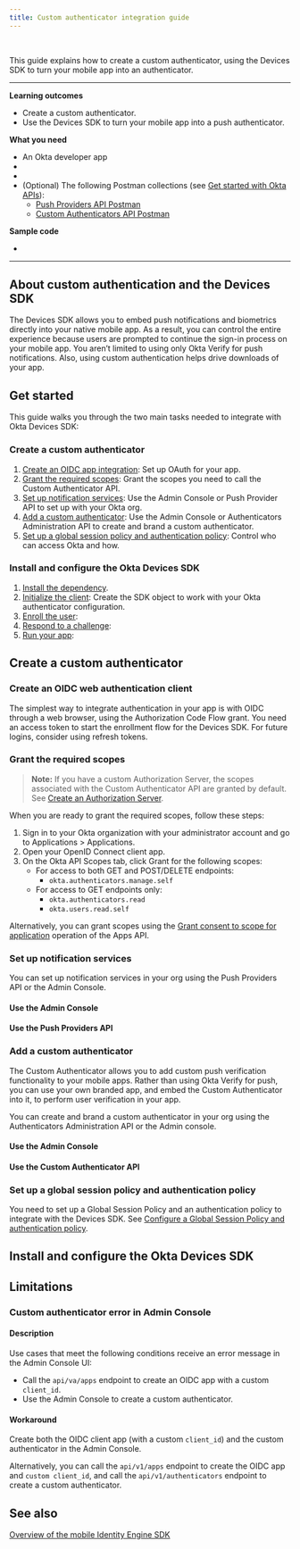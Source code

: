 ```yaml
---
title: Custom authenticator integration guide
---
```


<div class="oie-embedded-sdk">

<ApiLifecycle access="ie" /><br>

This guide explains how to create a custom authenticator, using the Devices SDK to turn your mobile app into an authenticator.

---
**Learning outcomes**

* Create a custom authenticator.
* Use the Devices SDK to turn your mobile app into a push authenticator.

**What you need**

* An Okta developer app
* <StackSnippet snippet="notifservicelink" />
* <StackSnippet snippet="appreq" />
* (Optional) The following Postman collections (see [Get started with Okta APIs](/code/rest/)):
   * [Push Providers API Postman](https://app.getpostman.com/run-collection/83575c0b5b075783862c)
   * [Custom Authenticators API Postman](https://app.getpostman.com/run-collection/836eb57018cba45da121)

**Sample code**

* <StackSnippet snippet="samplecode" />

---

## About custom authentication and the Devices SDK

The Devices SDK allows you to embed push notifications and biometrics directly into your native mobile app. As a result, you can control the entire experience because users are prompted to continue the sign-in process on your mobile app. You aren’t limited to using only Okta Verify for push notifications. Also, using custom authentication helps drive downloads of your app.

## Get started

This guide walks you through the two main tasks needed to integrate with Okta Devices SDK:

### Create a custom authenticator

1. [Create an OIDC app integration](): Set up OAuth for your app.
2. [Grant the required scopes](): Grant the scopes you need to call the Custom Authenticator API.
3. [Set up notification services](): Use the Admin Console or Push Provider API to set up <StackSnippet snippet="notifservicelong" /> with your Okta org.
4. [Add a custom authenticator](): Use the Admin Console or Authenticators Administration API to create and brand a custom authenticator.
5. [Set up a global session policy and authentication policy](): Control who can access Okta and how.

### Install and configure the Okta Devices SDK

1. [Install the dependency]().
2. [Initialize the client](): Create the SDK object to work with your Okta authenticator configuration.
3. [Enroll the user](): 
4. [Respond to a challenge](): 
5. [Run your app](): 

<!-- Flow-type DIAGRAM -->

## Create a custom authenticator

<!-- Console flow DIAGRAM -->

### Create an OIDC web authentication client

The simplest way to integrate authentication in your app is with OIDC through a web browser, using the Authorization Code Flow grant. You need an access token to start the enrollment flow for the Devices SDK. For future logins, consider using refresh tokens. <StackSnippet snippet="samplecode" />

### Grant the required scopes

> **Note:** If you have a custom Authorization Server, the scopes associated with the Custom Authenticator API are granted by default. See [Create an Authorization Server](/docs/guides/customize-authz-server/-/main/).

When you are ready to grant the required scopes, follow these steps:

1. Sign in to your Okta organization with your administrator account and go to Applications > Applications.
2. Open your OpenID Connect client app.
3. On the Okta API Scopes tab, click Grant for the following scopes:
   * For access to both GET and POST/DELETE endpoints:
      * `okta.authenticators.manage.self`
   * For access to GET endpoints only:
      * `okta.authenticators.read`
      * `okta.users.read.self`

Alternatively, you can grant scopes using the [Grant consent to scope for application](/docs/reference/api/apps/#application-oauth-2-0-scope-consent-grant-operations) operation of the Apps API.

### Set up notification services

You can set up notification services in your org using the Push Providers API or the Admin Console.

#### Use the Admin Console

<StackSnippet snippet="notifserviceadminconsole" />

#### Use the Push Providers API

<StackSnippet snippet="notifservicepushapi" />

### Add a custom authenticator

The Custom Authenticator allows you to add custom push verification functionality to your mobile apps. Rather than using Okta Verify for push, you can use your own branded app, and embed the Custom Authenticator into it, to perform user verification in your app.

You can create and brand a custom authenticator in your org using the Authenticators Administration API or the Admin console.

#### Use the Admin Console

<StackSnippet snippet="customauthenticatoradminconsole" />

#### Use the Custom Authenticator API

<StackSnippet snippet="customauthenticatorcustomapi" />

### Set up a global session policy and authentication policy

You need to set up a Global Session Policy and an authentication policy to integrate with the Devices SDK. See [Configure a Global Session Policy and authentication policy](/docs/guides/configure-signon-policy/main/).

## Install and configure the Okta Devices SDK

<StackSnippet snippet="sdksteps" />

## Limitations

### Custom authenticator error in Admin Console

#### Description

Use cases that meet the following conditions receive an error message in the Admin Console UI:

* Call the `api/va/apps` endpoint to create an OIDC app with a custom `client_id`.
* Use the Admin Console to create a custom authenticator.

#### Workaround

Create both the OIDC client app (with a custom `client_id`) and the custom authenticator in the Admin Console.

Alternatively, you can call the `api/v1/apps` endpoint to create the OIDC app and `custom client_id`, and call the `api/v1/authenticators` endpoint to create a custom authenticator.

## See also

[Overview of the mobile Identity Engine SDK](/docs/guides/mobile-idx-sdk-overview/android/main/)
